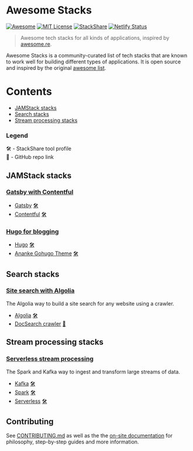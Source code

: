 # Awesome Stacks
[![Awesome](https://cdn.rawgit.com/sindresorhus/awesome/d7305f38d29fed78fa85652e3a63e154dd8e8829/media/badge.svg)](https://github.com/sindresorhus/awesome)
[![MIT License](https://img.shields.io/npm/l/express.svg)](https://github.com/stackshareio/awesome-stacks)
[![StackShare](https://img.shields.io/badge/tech-stack-0690fa.svg?style=flat)](https://stackshare.io/dzello/awesome-stacks)
[![Netlify Status](https://api.netlify.com/api/v1/badges/7fb9c28c-1e1e-41e0-a0c6-95a5770f4abf/deploy-status)](https://app.netlify.com/sites/awesomestacks/deploys)

> Awesome tech stacks for all kinds of applications, inspired by [awesome.re](http://awesome.re).

Awesome Stacks is a community-curated list of tech stacks that are known to work well for building different types of applications. It is open source and inspired by the original [awesome list](http://awesome.re/).

# Contents

- [JAMStack stacks](#jamstack-stacks)
- [Search stacks](#search-stacks)
- [Stream processing stacks](#stream-processing-stacks)

### Legend

🛠 - StackShare tool profile<br>
🐙 - GitHub repo link

## JAMStack stacks

### [Gatsby with Contentful](https://awesomestacks.dev/gatsby-with-contentful)

- [Gatsby](https://gatsbyjs.org/) [🛠](https://stackshare.io/gatsby)
- [Contentful](https://contentful.com/) [🛠](https://stackshare.io/contentful)

### [Hugo for blogging](https://awesomestacks.dev/hugo-for-blogging)

- [Hugo](https://gohugo.io/) [🛠](https://stackshare.io/hugo)
- [Ananke Gohugo Theme](https://themes.gohugo.io/gohugo-theme-ananke/) [🛠️](https://github.com/budparr/gohugo-theme-ananke)

## Search stacks

### [Site search with Algolia](https://awesomestacks.dev/site-search-algolia)

The Algolia way to build a site search for any website using a crawler.

- [Algolia](https://algolia.com/) [🛠](https://stackshare.io/algolia)
- [DocSearch crawler](https://community.algolia.com/docsearch) [🐙](https://github.com/algolia/docsearch-crawler)

## Stream processing stacks

### [Serverless stream processing](https://awesomestacks.dev/serverless-stream-processing)

The Spark and Kafka way to ingest and transform large streams of data.

- [Kafka](https://kafka.apache.org/) [🛠](https://stackshare.io/kafka)
- [Spark](https://spark.apache.org/) [🛠](https://stackshare.io/spark)
- [Serverless](https://serverless.com/) [🛠](https://stackshare.io/serverless)

## Contributing

See [CONTRIBUTING.md](./CONTRIBUTING.md) as well as the the [on-site documentation](https://awesomestacks.dev/docs) for philosophy, step-by-step guides and more information.
